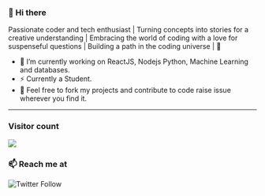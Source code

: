 ### 👋 Hi there 
Passionate coder and tech enthusiast | Turning concepts into stories for a creative understanding | Embracing the world of coding with a love for suspenseful questions | Building a path in the coding universe | 🚀


- 🔭 I’m currently working on ReactJS, Nodejs Python, Machine Learning and databases.
- ⚡ Currently a Student.
- 💬 Feel free to fork my projects and contribute to code raise issue wherever you find it.

<hr />

### Visitor count
![](https://komarev.com/ghpvc/?username=Sanyam1427)

### 📫 Reach me at 
![Twitter Follow](https://img.shields.io/twitter/follow/1427_sanyam?style=social)
